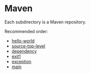 # Maven

Each subdirectory is a Maven repository.

Recommended order:

- [hello-world](hello-world)
- [source-top-level](source-top-level)
- [dependency](dependency)
- [exit1](exit1)
- [exception](exception)
- [main](main)
